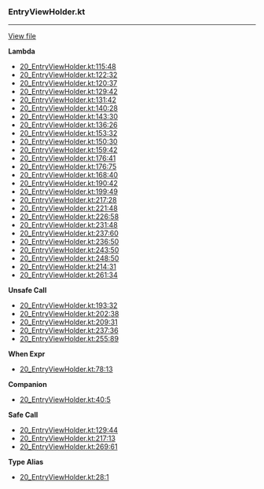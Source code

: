 ### EntryViewHolder.kt
---
[View file](../files/20_EntryViewHolder.kt)

**Lambda**

 - [20_EntryViewHolder.kt:115:48](../files/20_EntryViewHolder.kt#L115)
 - [20_EntryViewHolder.kt:122:32](../files/20_EntryViewHolder.kt#L122)
 - [20_EntryViewHolder.kt:120:37](../files/20_EntryViewHolder.kt#L120)
 - [20_EntryViewHolder.kt:129:42](../files/20_EntryViewHolder.kt#L129)
 - [20_EntryViewHolder.kt:131:42](../files/20_EntryViewHolder.kt#L131)
 - [20_EntryViewHolder.kt:140:28](../files/20_EntryViewHolder.kt#L140)
 - [20_EntryViewHolder.kt:143:30](../files/20_EntryViewHolder.kt#L143)
 - [20_EntryViewHolder.kt:136:26](../files/20_EntryViewHolder.kt#L136)
 - [20_EntryViewHolder.kt:153:32](../files/20_EntryViewHolder.kt#L153)
 - [20_EntryViewHolder.kt:150:30](../files/20_EntryViewHolder.kt#L150)
 - [20_EntryViewHolder.kt:159:42](../files/20_EntryViewHolder.kt#L159)
 - [20_EntryViewHolder.kt:176:41](../files/20_EntryViewHolder.kt#L176)
 - [20_EntryViewHolder.kt:176:75](../files/20_EntryViewHolder.kt#L176)
 - [20_EntryViewHolder.kt:168:40](../files/20_EntryViewHolder.kt#L168)
 - [20_EntryViewHolder.kt:190:42](../files/20_EntryViewHolder.kt#L190)
 - [20_EntryViewHolder.kt:199:49](../files/20_EntryViewHolder.kt#L199)
 - [20_EntryViewHolder.kt:217:28](../files/20_EntryViewHolder.kt#L217)
 - [20_EntryViewHolder.kt:221:48](../files/20_EntryViewHolder.kt#L221)
 - [20_EntryViewHolder.kt:226:58](../files/20_EntryViewHolder.kt#L226)
 - [20_EntryViewHolder.kt:231:48](../files/20_EntryViewHolder.kt#L231)
 - [20_EntryViewHolder.kt:237:60](../files/20_EntryViewHolder.kt#L237)
 - [20_EntryViewHolder.kt:236:50](../files/20_EntryViewHolder.kt#L236)
 - [20_EntryViewHolder.kt:243:50](../files/20_EntryViewHolder.kt#L243)
 - [20_EntryViewHolder.kt:248:50](../files/20_EntryViewHolder.kt#L248)
 - [20_EntryViewHolder.kt:214:31](../files/20_EntryViewHolder.kt#L214)
 - [20_EntryViewHolder.kt:261:34](../files/20_EntryViewHolder.kt#L261)

**Unsafe Call**

 - [20_EntryViewHolder.kt:193:32](../files/20_EntryViewHolder.kt#L193)
 - [20_EntryViewHolder.kt:202:38](../files/20_EntryViewHolder.kt#L202)
 - [20_EntryViewHolder.kt:209:31](../files/20_EntryViewHolder.kt#L209)
 - [20_EntryViewHolder.kt:237:36](../files/20_EntryViewHolder.kt#L237)
 - [20_EntryViewHolder.kt:255:89](../files/20_EntryViewHolder.kt#L255)

**When Expr**

 - [20_EntryViewHolder.kt:78:13](../files/20_EntryViewHolder.kt#L78)

**Companion**

 - [20_EntryViewHolder.kt:40:5](../files/20_EntryViewHolder.kt#L40)

**Safe Call**

 - [20_EntryViewHolder.kt:129:44](../files/20_EntryViewHolder.kt#L129)
 - [20_EntryViewHolder.kt:217:13](../files/20_EntryViewHolder.kt#L217)
 - [20_EntryViewHolder.kt:269:61](../files/20_EntryViewHolder.kt#L269)

**Type Alias**

 - [20_EntryViewHolder.kt:28:1](../files/20_EntryViewHolder.kt#L28)
